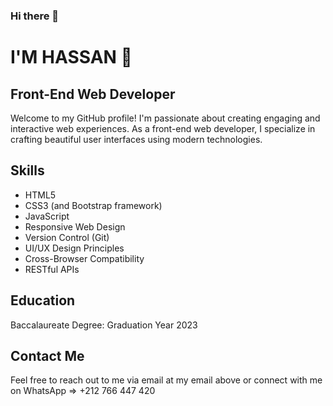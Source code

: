 ### Hi there 👋

# I'M HASSAN 🙂
## Front-End Web Developer

Welcome to my GitHub profile! I'm passionate about creating engaging and interactive web experiences. As a front-end web developer, I specialize in crafting beautiful user interfaces using modern technologies.

## Skills
- HTML5
- CSS3 (and Bootstrap framework)
- JavaScript 
- Responsive Web Design
- Version Control (Git)
- UI/UX Design Principles
- Cross-Browser Compatibility
- RESTful APIs

## Education
Baccalaureate Degree: Graduation Year 2023

## Contact Me
Feel free to reach out to me via email at my email above or connect with me on WhatsApp => +212 766 447 420 
